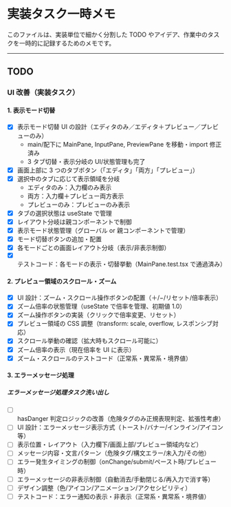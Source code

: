 # 実装タスク一時メモ

このファイルは、実装単位で細かく分割した TODO やアイデア、作業中のタスクを一時的に記録するためのメモです。

---

## TODO

### UI 改善（実装タスク）

#### 1. 表示モード切替

- [x] 表示モード切替 UI の設計（エディタのみ／エディタ＋プレビュー／プレビューのみ）
  - main/配下に MainPane, InputPane, PreviewPane を移動・import 修正済み
  - 3 タブ切替・表示分岐の UI/状態管理も完了
- [x] 画面上部に 3 つのタブボタン（「エディタ」「両方」「プレビュー」）
- [x] 選択中のタブに応じて表示領域を分岐
  - エディタのみ：入力欄のみ表示
  - 両方：入力欄＋プレビュー両方表示
  - プレビューのみ：プレビューのみ表示
- [x] タブの選択状態は useState で管理
- [x] レイアウト分岐は親コンポーネントで制御
- [x] 表示モード状態管理（グローバル or 親コンポーネントで管理）
- [x] モード切替ボタンの追加・配置
- [x] 各モードごとの画面レイアウト分岐（表示/非表示制御）
- [x] テストコード：各モードの表示・切替挙動（MainPane.test.tsx で通過済み）

#### 2. プレビュー領域のスクロール・ズーム

- [x] UI 設計：ズーム・スクロール操作ボタンの配置（＋/−/リセット/倍率表示）
- [x] ズーム倍率の状態管理（useState で倍率を管理、初期値 1.0）
- [x] ズーム操作ボタンの実装（クリックで倍率変更、リセット）
- [x] プレビュー領域の CSS 調整（transform: scale, overflow, レスポンシブ対応）
- [x] スクロール挙動の確認（拡大時もスクロール可能に）
- [x] ズーム倍率の表示（現在倍率を UI に表示）
- [x] ズーム・スクロールのテストコード（正常系・異常系・境界値）

#### 3. エラーメッセージ処理

##### エラーメッセージ処理タスク洗い出し

- [ ] hasDanger 判定ロジックの改善（危険タグのみ正規表現判定、拡張性考慮）
- [ ] UI 設計：エラーメッセージ表示方式（トースト/バナー/インライン/アイコン等）
- [ ] 表示位置・レイアウト（入力欄下/画面上部/プレビュー領域内など）
- [ ] メッセージ内容・文言パターン（危険タグ/構文エラー/未入力/その他）
- [ ] エラー発生タイミングの制御（onChange/submit/ペースト時/プレビュー時）
- [ ] エラーメッセージの非表示制御（自動消去/手動閉じる/再入力で消す等）
- [ ] デザイン調整（色/アイコン/アニメーション/アクセシビリティ）
- [ ] テストコード：エラー通知の表示・非表示（正常系・異常系・境界値）
